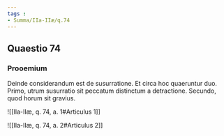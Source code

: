 ```yaml
---
tags : 
- Summa/IIa-IIæ/q.74
---
```


## Quaestio 74

### Prooemium

Deinde considerandum est de susurratione. Et circa hoc quaeruntur duo. Primo, utrum susurratio sit peccatum distinctum a detractione. Secundo, quod horum sit gravius.

![[IIa-IIæ, q. 74, a. 1#Articulus 1]]

![[IIa-IIæ, q. 74, a. 2#Articulus 2]]

